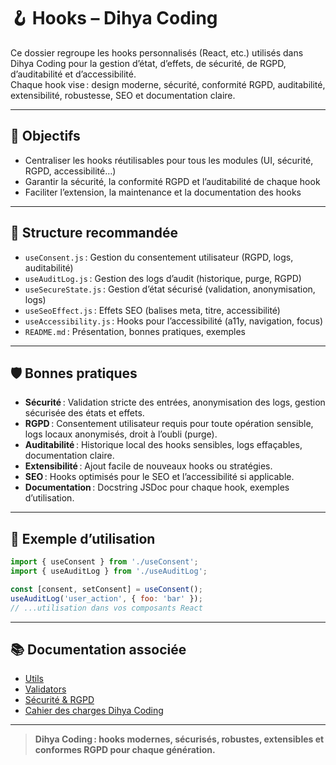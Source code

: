 # 🪝 Hooks – Dihya Coding

Ce dossier regroupe les hooks personnalisés (React, etc.) utilisés dans Dihya Coding pour la gestion d’état, d’effets, de sécurité, de RGPD, d’auditabilité et d’accessibilité.  
Chaque hook vise : design moderne, sécurité, conformité RGPD, auditabilité, extensibilité, robustesse, SEO et documentation claire.

---

## 🚀 Objectifs

- Centraliser les hooks réutilisables pour tous les modules (UI, sécurité, RGPD, accessibilité…)
- Garantir la sécurité, la conformité RGPD et l’auditabilité de chaque hook
- Faciliter l’extension, la maintenance et la documentation des hooks

---

## 📁 Structure recommandée

- `useConsent.js` : Gestion du consentement utilisateur (RGPD, logs, auditabilité)
- `useAuditLog.js` : Gestion des logs d’audit (historique, purge, RGPD)
- `useSecureState.js` : Gestion d’état sécurisé (validation, anonymisation, logs)
- `useSeoEffect.js` : Effets SEO (balises meta, titre, accessibilité)
- `useAccessibility.js` : Hooks pour l’accessibilité (a11y, navigation, focus)
- `README.md` : Présentation, bonnes pratiques, exemples

---

## 🛡️ Bonnes pratiques

- **Sécurité** : Validation stricte des entrées, anonymisation des logs, gestion sécurisée des états et effets.
- **RGPD** : Consentement utilisateur requis pour toute opération sensible, logs locaux anonymisés, droit à l’oubli (purge).
- **Auditabilité** : Historique local des hooks sensibles, logs effaçables, documentation claire.
- **Extensibilité** : Ajout facile de nouveaux hooks ou stratégies.
- **SEO** : Hooks optimisés pour le SEO et l’accessibilité si applicable.
- **Documentation** : Docstring JSDoc pour chaque hook, exemples d’utilisation.

---

## 📝 Exemple d’utilisation

```js
import { useConsent } from './useConsent';
import { useAuditLog } from './useAuditLog';

const [consent, setConsent] = useConsent();
useAuditLog('user_action', { foo: 'bar' });
// ...utilisation dans vos composants React
```

---

## 📚 Documentation associée

- [Utils](../utils/README.md)
- [Validators](../validators/README.md)
- [Sécurité & RGPD](../docs/security.md)
- [Cahier des charges Dihya Coding](../../../../docs/user_guide/README.md)

---

> **Dihya Coding : hooks modernes, sécurisés, robustes, extensibles et conformes RGPD pour chaque génération.**